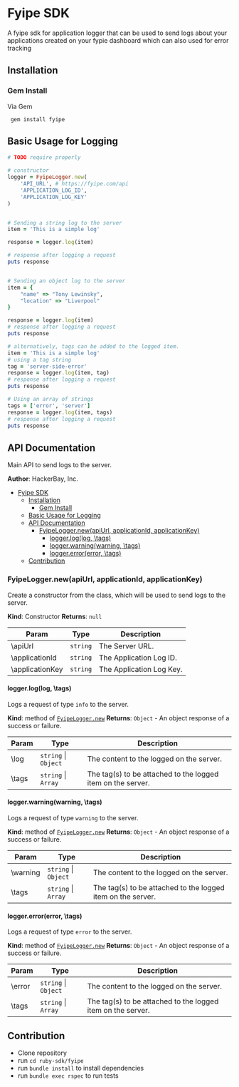 # Fyipe SDK

A fyipe sdk for application logger that can be used to send logs about your applications created on your fypie dashboard which can also used for error tracking

## Installation

### Gem Install

Via Gem

```
 gem install fyipe
```

<a name="module_api"></a>

## Basic Usage for Logging

```ruby
# TODO require properly

# constructor
logger = FyipeLogger.new(
    'API_URL', # https://fyipe.com/api
    'APPLICATION_LOG_ID',
    'APPLICATION_LOG_KEY'
)


# Sending a string log to the server
item = 'This is a simple log'

response = logger.log(item)

# response after logging a request
puts response


# Sending an object log to the server
item = {
    "name" => "Tony Lewinsky",
    "location" => "Liverpool"
}

response = logger.log(item)
# response after logging a request
puts response

# alternatively, tags can be added to the logged item.
item = 'This is a simple log'
# using a tag string
tag = 'server-side-error'
response = logger.log(item, tag)
# response after logging a request
puts response

# Using an array of strings
tags = ['error', 'server']
response = logger.log(item, tags)
# response after logging a request
puts response
```

## API Documentation

Main API to send logs to the server.

**Author**: HackerBay, Inc.

-   [Fyipe SDK](#fyipe-sdk)
    -   [Installation](#installation)
        -   [Gem Install](#gem-install)
    -   [Basic Usage for Logging](#basic-usage-for-logging)
    -   [API Documentation](#api-documentation)
        -   [FyipeLogger.new(apiUrl, applicationId, applicationKey)](#fyipeloggernewapiurl-applicationid-applicationkey)
            -   [logger.log(log, \tags)](#loggerloglog-tags)
            -   [logger.warning(warning, \tags)](#loggerwarningwarning-tags)
            -   [logger.error(error, \tags)](#loggererrorerror-tags)
    -   [Contribution](#contribution)

<a name="logger_api--logger"></a>

### FyipeLogger.new(apiUrl, applicationId, applicationKey)

Create a constructor from the class, which will be used to send logs to the server.

**Kind**: Constructor
**Returns**: <code>null</code>

| Param           | Type                | Description              |
| --------------- | ------------------- | ------------------------ |
| \apiUrl         | <code>string</code> | The Server URL.          |
| \applicationId  | <code>string</code> | The Application Log ID.  |
| \applicationKey | <code>string</code> | The Application Log Key. |

#### logger.log(log, \tags)

Logs a request of type `info` to the server.

**Kind**: method of [<code>FyipeLogger.new</code>](#logger_api--logger)
**Returns**: <code>Object</code> - An object response of a success or failure.

| Param | Type                                       | Description                                                 |
| ----- | ------------------------------------------ | ----------------------------------------------------------- |
| \log  | <code>string</code> \| <code>Object</code> | The content to the logged on the server.                    |
| \tags | <code>string</code> \| <code>Array</code>  | The tag(s) to be attached to the logged item on the server. |

#### logger.warning(warning, \tags)

Logs a request of type `warning` to the server.

**Kind**: method of [<code>FyipeLogger.new</code>](#logger_api--logger)
**Returns**: <code>Object</code> - An object response of a success or failure.

| Param    | Type                                       | Description                                                 |
| -------- | ------------------------------------------ | ----------------------------------------------------------- |
| \warning | <code>string</code> \| <code>Object</code> | The content to the logged on the server.                    |
| \tags    | <code>string</code> \| <code>Array</code>  | The tag(s) to be attached to the logged item on the server. |

#### logger.error(error, \tags)

Logs a request of type `error` to the server.

**Kind**: method of [<code>FyipeLogger.new</code>](#logger_api--logger)
**Returns**: <code>Object</code> - An object response of a success or failure.

| Param  | Type                                       | Description                                                 |
| ------ | ------------------------------------------ | ----------------------------------------------------------- |
| \error | <code>string</code> \| <code>Object</code> | The content to the logged on the server.                    |
| \tags  | <code>string</code> \| <code>Array</code>  | The tag(s) to be attached to the logged item on the server. |

## Contribution

-   Clone repository
-   run `cd ruby-sdk/fyipe`
-   run `bundle install` to install dependencies
-   run `bundle exec rspec` to run tests
